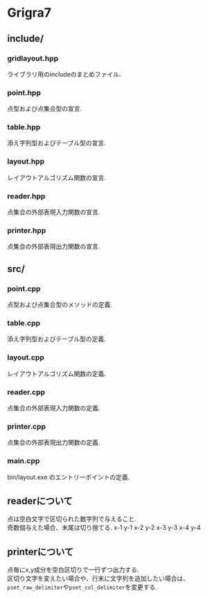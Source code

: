 ﻿Grigra7
======

include/
------
### gridlayout.hpp
ライブラリ用のincludeのまとめファイル.

### point.hpp
点型および点集合型の宣言.

### table.hpp
添え字列型およびテーブル型の宣言.

### layout.hpp
レイアウトアルゴリズム関数の宣言.

### reader.hpp
点集合の外部表現入力関数の宣言.

### printer.hpp
点集合の外部表現出力関数の宣言.

src/
------
### point.cpp
点型および点集合型のメソッドの定義.

### table.cpp
添え字列型およびテーブル型の定義.

### layout.cpp
レイアウトアルゴリズム関数の定義.

### reader.cpp
点集合の外部表現入力関数の定義.

### printer.cpp
点集合の外部表現出力関数の定義.

### main.cpp
bin/layout.exe のエントリーポイントの定義.

readerについて
-------
点は空白文字で区切られた数字列で与えること.  
奇数個与えた場合、末尾は切り捨てる.
    x-1 y-1
    x-2 y-2
    x-3 y-3
    x-4 y-4

printerについて
------
点毎にx,y成分を空白区切りで一行ずつ出力する.  
区切り文字を変えたい場合や、行末に文字列を追加したい場合は、
`pset_raw_delimiter`や`pset_col_delimiter`を変更する.

